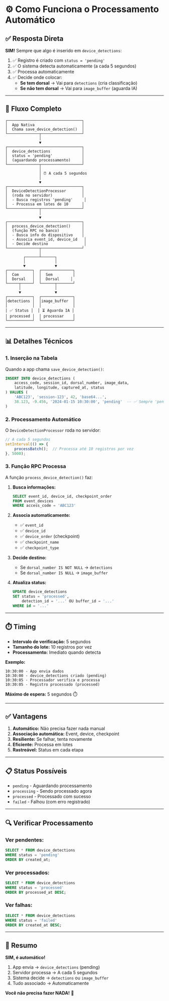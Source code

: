 # ⚙️ Como Funciona o Processamento Automático

## ✅ Resposta Direta

**SIM!** Sempre que algo é inserido em `device_detections`:
1. ✅ Registro é criado com `status = 'pending'`
2. ✅ O sistema detecta automaticamente (a cada 5 segundos)
3. ✅ Processa automaticamente
4. ✅ Decide onde colocar:
   - **Se tem dorsal** → Vai para `detections` (cria classificação)
   - **Se não tem dorsal** → Vai para `image_buffer` (aguarda IA)

---

## 🔄 Fluxo Completo

```
┌─────────────────────────────────┐
│  App Nativa                     │
│  Chama save_device_detection()  │
└──────────────┬──────────────────┘
               │
               ▼
┌─────────────────────────────────┐
│  device_detections              │
│  status = 'pending'             │
│  (aguardando processamento)     │
└──────────────┬──────────────────┘
               │
               │ ⏰ A cada 5 segundos
               │
               ▼
┌─────────────────────────────────┐
│  DeviceDetectionProcessor       │
│  (roda no servidor)             │
│  - Busca registros 'pending'     │
│  - Processa em lotes de 10      │
└──────────────┬──────────────────┘
               │
               ▼
┌─────────────────────────────────┐
│  process_device_detection()     │
│  (função RPC no banco)          │
│  - Busca info do dispositivo    │
│  - Associa event_id, device_id   │
│  - Decide destino                │
└──────────────┬──────────────────┘
               │
        ┌──────┴──────┐
        │             │
        ▼             ▼
┌───────────┐  ┌──────────────┐
│  Com      │  │  Sem         │
│  Dorsal   │  │  Dorsal     │
└─────┬─────┘  └──────┬───────┘
      │               │
      ▼               ▼
┌───────────┐  ┌──────────────┐
│detections │  │image_buffer  │
│           │  │              │
│ ✅ Status │  │ ⏳ Aguarda IA │
│ processed │  │ processar    │
└───────────┘  └──────────────┘
```

---

## 📊 Detalhes Técnicos

### 1. Inserção na Tabela

Quando a app chama `save_device_detection()`:

```sql
INSERT INTO device_detections (
    access_code, session_id, dorsal_number, image_data,
    latitude, longitude, captured_at, status
) VALUES (
    'ABC123', 'session-123', 42, 'base64...',
    38.123, -9.456, '2024-01-15 10:30:00', 'pending'  -- ✅ Sempre 'pending'
)
```

### 2. Processamento Automático

O `DeviceDetectionProcessor` roda no servidor:

```javascript
// A cada 5 segundos
setInterval(() => {
    processBatch();  // Processa até 10 registros por vez
}, 5000);
```

### 3. Função RPC Processa

A função `process_device_detection()` faz:

1. **Busca informações:**
   ```sql
   SELECT event_id, device_id, checkpoint_order
   FROM event_devices
   WHERE access_code = 'ABC123'
   ```

2. **Associa automaticamente:**
   - ✅ `event_id`
   - ✅ `device_id`
   - ✅ `device_order` (checkpoint)
   - ✅ `checkpoint_name`
   - ✅ `checkpoint_type`

3. **Decide destino:**
   - Se `dorsal_number IS NOT NULL` → `detections`
   - Se `dorsal_number IS NULL` → `image_buffer`

4. **Atualiza status:**
   ```sql
   UPDATE device_detections
   SET status = 'processed',
       detection_id = '...' OU buffer_id = '...'
   WHERE id = '...'
   ```

---

## ⏱️ Timing

- **Intervalo de verificação:** 5 segundos
- **Tamanho do lote:** 10 registros por vez
- **Processamento:** Imediato quando detecta

**Exemplo:**
```
10:30:00 - App envia dados
10:30:00 - device_detections criado (pending)
10:30:05 - Processador verifica e processa
10:30:05 - Registro processado (processed)
```

**Máximo de espera:** 5 segundos ⏱️

---

## ✅ Vantagens

1. **Automático:** Não precisa fazer nada manual
2. **Associação automática:** Event, device, checkpoint
3. **Resiliente:** Se falhar, tenta novamente
4. **Eficiente:** Processa em lotes
5. **Rastreável:** Status em cada etapa

---

## 📋 Status Possíveis

- `pending` - Aguardando processamento
- `processing` - Sendo processado agora
- `processed` - Processado com sucesso
- `failed` - Falhou (com erro registrado)

---

## 🔍 Verificar Processamento

### Ver pendentes:
```sql
SELECT * FROM device_detections 
WHERE status = 'pending'
ORDER BY created_at;
```

### Ver processados:
```sql
SELECT * FROM device_detections 
WHERE status = 'processed'
ORDER BY processed_at DESC;
```

### Ver falhas:
```sql
SELECT * FROM device_detections 
WHERE status = 'failed'
ORDER BY created_at DESC;
```

---

## 🎯 Resumo

**SIM, é automático!**

1. App envia → `device_detections` (pending)
2. Servidor processa → A cada 5 segundos
3. Sistema decide → `detections` ou `image_buffer`
4. Tudo associado → Automaticamente

**Você não precisa fazer NADA!** 🎉

